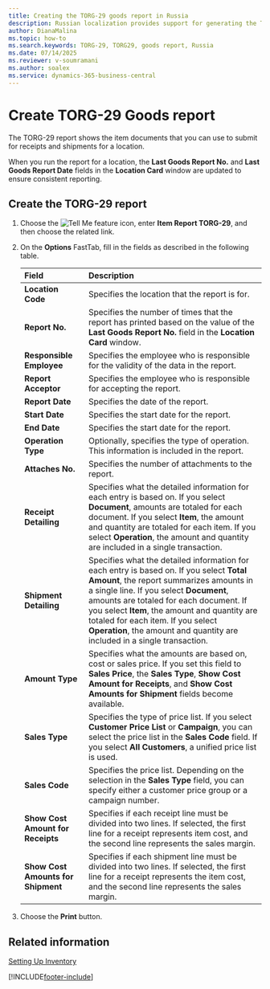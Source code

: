 ```yaml
---
title: Creating the TORG-29 goods report in Russia
description: Russian localization provides support for generating the TORG-29 goods report.
author: DianaMalina
ms.topic: how-to
ms.search.keywords: TORG-29, TORG29, goods report, Russia
ms.date: 07/14/2025
ms.reviewer: v-soumramani
ms.author: soalex
ms.service: dynamics-365-business-central
---
```


# Create TORG-29 Goods report

The TORG-29 report shows the item documents that you can use to submit for receipts and shipments for a location.  

When you run the report for a location, the **Last Goods Report No.** and **Last Goods Report Date** fields in the **Location Card** window are updated to ensure consistent reporting.

## Create the TORG-29 report

1. Choose the ![Tell Me feature](../../media/ui-search/search_small.png "Tell me what you want to do") icon, enter **Item Report TORG-29**, and then choose the related link.

1. On the **Options** FastTab, fill in the fields as described in the following table.

   | Field | Description |
   |:-|:-|
   | **Location Code** | Specifies the location that the report is for. |
   | **Report No.** | Specifies the number of times that the report has printed based on the value of the **Last Goods Report No.** field in the **Location Card** window. |
   | **Responsible Employee** | Specifies the employee who is responsible for the validity of the data in the report. |
   | **Report Acceptor** | Specifies the employee who is responsible for accepting the report. |
   | **Report Date** | Specifies the date of the report. |
   | **Start Date** | Specifies the start date for the report. |
   | **End Date** | Specifies the start date for the report. |
   | **Operation Type** | Optionally, specifies the type of operation. This information is included in the report. |
   | **Attaches No.** | Specifies the number of attachments to the report. |
   | **Receipt Detailing** | Specifies what the detailed information for each entry is based on.   If you select **Document**, amounts are totaled for each document. If you select **Item**, the amount and quantity are totaled for each item. If you select **Operation**, the amount and quantity are included in a single transaction. |
   | **Shipment Detailing** | Specifies what the detailed information for each entry is based on.   If you select **Total Amount**, the report summarizes amounts in a single line. If you select **Document**, amounts are totaled for each document. If you select **Item**, the amount and quantity are totaled for each item. If you select **Operation**, the amount and quantity are included in a single transaction. |
   | **Amount Type** | Specifies what the amounts are based on, cost or sales price.   If you set this field to **Sales Price**, the **Sales Type**, **Show Cost Amount for Receipts**, and **Show Cost Amounts for Shipment** fields become available. |
   | **Sales Type** | Specifies the type of price list.   If you select **Customer Price List**  or **Campaign**, you can select the price list in the **Sales Code** field. If you select **All Customers**, a unified price list is used. |
   | **Sales Code** | Specifies the price list. Depending on the selection in the **Sales Type** field, you can specify either a customer price group or a campaign number. |
   | **Show Cost Amount for Receipts** | Specifies if each receipt line must be divided into two lines. If selected, the first line for a receipt represents item cost, and the second line represents the sales margin. |
   | **Show Cost Amounts for Shipment** | Specifies if each shipment line must be divided into two lines. If selected, the first line for a receipt represents the item cost, and the second line represents the sales margin. |

1. Choose the **Print** button.

## Related information

[Setting Up Inventory](../../inventory-setup-inventory.md)  

[!INCLUDE[footer-include](../../includes/footer-banner.md)]
